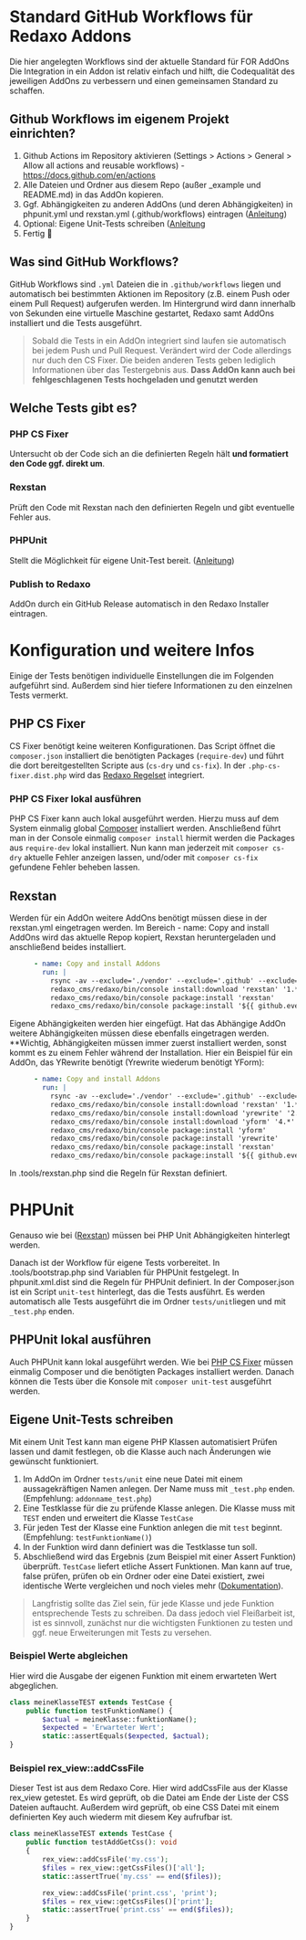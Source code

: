 # Standard GitHub Workflows für Redaxo Addons
Die hier angelegten Workflows sind der aktuelle Standard für FOR AddOns
Die Integration in ein Addon ist relativ einfach und hilft, die Codequalität des jeweiligen AddOns zu verbessern und einen gemeinsamen Standard zu schaffen.

## Github Workflows im eigenem Projekt einrichten?
1. Github Actions im Repository aktivieren (Settings > Actions > General > Allow all actions and reusable workflows) - https://docs.github.com/en/actions
2. Alle Dateien und Ordner aus diesem Repo (außer _example und README.md) in das AddOn kopieren.
3. Ggf. Abhängigkeiten zu anderen AddOns (und deren Abhängigkeiten) in phpunit.yml und rexstan.yml (.github/workflows) eintragen ([Anleitung](#rexstan-1))
4. Optional: Eigene Unit-Tests schreiben ([Anleitung](#phpunit-1)
5. Fertig  🚀

## Was sind GitHub Workflows?
GitHub Workflows sind `.yml` Dateien die in `.github/workflows` liegen und automatisch bei bestimmten Aktionen im Repository (z.B. einem Push oder einem Pull Request) aufgerufen werden.
Im Hintergrund wird dann innerhalb von Sekunden eine virtuelle Maschine gestartet, Redaxo samt AddOns installiert und die Tests ausgeführt.
> Sobald die Tests in ein AddOn integriert sind laufen sie automatisch bei jedem Push und Pull Request. Verändert wird der Code allerdings nur duch den CS Fixer. Die beiden anderen Tests geben lediglich Informationen über das Testergebnis aus. **Dass AddOn kann auch bei fehlgeschlagenen Tests hochgeladen und genutzt werden**


## Welche Tests gibt es?
### PHP CS Fixer
Untersucht ob der Code sich an die definierten Regeln hält **und formatiert den Code ggf. direkt um**.
### Rexstan
Prüft den Code mit Rexstan nach den definierten Regeln und gibt eventuelle Fehler aus.
### PHPUnit
Stellt die Möglichkeit für eigene Unit-Test bereit. ([Anleitung](#phpunit-1))
### Publish to Redaxo
AddOn durch ein GitHub Release automatisch in den Redaxo Installer eintragen.


# Konfiguration und weitere Infos
Einige der Tests benötigen individuelle Einstellungen die im Folgenden aufgeführt sind. Außerdem sind hier tiefere Informationen zu den einzelnen Tests vermerkt.

## PHP CS Fixer
CS Fixer benötigt keine weiteren Konfigurationen. Das Script öffnet die `composer.json` installiert die benötigten Packages (`require-dev`) und führt die dort bereitgestellten Scripte aus (`cs-dry` und `cs-fix`).
In der `.php-cs-fixer.dist.php` wird das [Redaxo Regelset](https://github.com/redaxo/php-cs-fixer-config/blob/main/src/Config.php) integriert.

### PHP CS Fixer lokal ausführen
PHP CS Fixer kann auch lokal ausgeführt werden. Hierzu muss auf dem System einmalig global [Composer](https://getcomposer.org/download) installiert werden.
Anschließend führt man in der Console einmalig `composer install` hiermit werden die Packages aus `require-dev` lokal installiert.
Nun kann man jederzeit mit `composer cs-dry` aktuelle Fehler anzeigen lassen, und/oder mit `composer cs-fix` gefundene Fehler beheben lassen.

## Rexstan
Werden für ein AddOn weitere AddOns benötigt müssen diese in der rexstan.yml eingetragen werden.  Im Bereich - name: Copy and install AddOns wird das aktuelle Repop kopiert, Rexstan heruntergeladen und anschließend beides installiert.
```yaml
      - name: Copy and install Addons
        run: |
          rsync -av --exclude='./vendor' --exclude='.github' --exclude='.git' --exclude='redaxo_cms' './' 'redaxo_cms/redaxo/src/addons/${{ github.event.repository.name }}'
          redaxo_cms/redaxo/bin/console install:download 'rexstan' '1.*'
          redaxo_cms/redaxo/bin/console package:install 'rexstan'
          redaxo_cms/redaxo/bin/console package:install '${{ github.event.repository.name }}'
```
Eigene Abhängigkeiten werden hier eingefügt. Hat das Abhängige AddOn weitere Abhängigkeiten müssen diese ebenfalls eingetragen werden. **Wichtig, Abhängigkeiten müssen immer zuerst installiert werden, sonst kommt es zu einem Fehler während der Installation.
Hier ein Beispiel für ein AddOn, das YRewrite benötigt (Yrewrite wiederum benötigt YForm):
```yaml
      - name: Copy and install Addons
        run: |
          rsync -av --exclude='./vendor' --exclude='.github' --exclude='.git' --exclude='redaxo_cms' './' 'redaxo_cms/redaxo/src/addons/${{ github.event.repository.name }}'
          redaxo_cms/redaxo/bin/console install:download 'rexstan' '1.*'
          redaxo_cms/redaxo/bin/console install:download 'yrewrite' '2.*'
          redaxo_cms/redaxo/bin/console install:download 'yform' '4.*'
          redaxo_cms/redaxo/bin/console package:install 'yform'
          redaxo_cms/redaxo/bin/console package:install 'yrewrite'
          redaxo_cms/redaxo/bin/console package:install 'rexstan'
          redaxo_cms/redaxo/bin/console package:install '${{ github.event.repository.name }}'
```
In .tools/rexstan.php sind die Regeln für Rexstan definiert.

# PHPUnit
Genauso wie bei ([Rexstan](#rexstan-konfigurieren)) müssen bei PHP Unit Abhängigkeiten hinterlegt werden.

Danach ist der Workflow für eigene Tests vorbereitet. In .tools/bootstrap.php sind Variablen für PHPUnit festgelegt. In phpunit.xml.dist sind die Regeln für PHPUnit definiert.
In der Composer.json ist ein Script `unit-test` hinterlegt, das die Tests ausführt. Es werden automatisch alle Tests ausgeführt die im Ordner `tests/unit`liegen und mit `_test.php` enden.

## PHPUnit lokal ausführen
Auch PHPUnit kann lokal ausgeführt werden. Wie bei [PHP CS Fixer](#php-cs-fixer-lokal-ausführen) müssen einmalig Composer und die benötigten Packages installiert werden.
Danach können die Tests über die Konsole mit `composer unit-test` ausgeführt werden.

## Eigene Unit-Tests schreiben
Mit einem Unit Test kann man eigene PHP Klassen automatisiert Prüfen lassen und damit festlegen, ob die Klasse auch nach Änderungen wie gewünscht funktioniert.
1. Im AddOn im Ordner `tests/unit` eine neue Datei mit einem aussagekräftigen Namen anlegen. Der Name muss mit `_test.php` enden. (Empfehlung: `addonname_test.php`)
2. Eine Testklasse für die zu prüfende Klasse anlegen. Die Klasse muss mit `TEST` enden und erweitert die Klasse `TestCase`
3. Für jeden Test der Klasse eine Funktion anlegen die mit `test` beginnt. (Empfehlung: `testFunktionName()`)
4. In der Funktion wird dann definiert was die Testklasse tun soll.
5. Abschließend wird das Ergebnis (zum Beispiel mit einer Assert Funktion) überprüft. `TestCase` liefert etliche Assert Funktionen. Man kann auf true, false prüfen, prüfen ob ein Ordner oder eine Datei existiert, zwei identische Werte vergleichen und noch vieles mehr ([Dokumentation](https://docs.phpunit.de/en/10.0/assertions.html)).

>Langfristig sollte das Ziel sein, für jede Klasse und jede Funktion entsprechende Tests zu schreiben. Da dass jedoch viel Fleißarbeit ist, ist es sinnvoll, zunächst nur die wichtigsten Funktionen zu testen und ggf. neue Erweiterungen mit Tests zu versehen.

### Beispiel Werte abgleichen
Hier wird die Ausgabe der eigenen Funktion mit einem erwarteten Wert abgeglichen.
```php
class meineKlasseTEST extends TestCase {
    public function testFunktionName() {
        $actual = meineKlasse::funktionName();
        $expected = 'Erwarteter Wert';
        static::assertEquals($expected, $actual);
}
```
### Beispiel rex_view::addCssFile
Dieser Test ist aus dem Redaxo Core. Hier wird addCssFile aus der Klasse rex_view getestet. Es wird geprüft, ob die Datei am Ende der Liste der CSS Dateien auftaucht. Außerdem wird geprüft, ob eine CSS Datei mit einem definierten Key auch wiederm mit diesem Key aufrufbar ist.

```php
class meineKlasseTEST extends TestCase {
    public function testAddGetCss(): void
    {
        rex_view::addCssFile('my.css');
        $files = rex_view::getCssFiles()['all'];
        static::assertTrue('my.css' == end($files));

        rex_view::addCssFile('print.css', 'print');
        $files = rex_view::getCssFiles()['print'];
        static::assertTrue('print.css' == end($files));
    }
}
```
